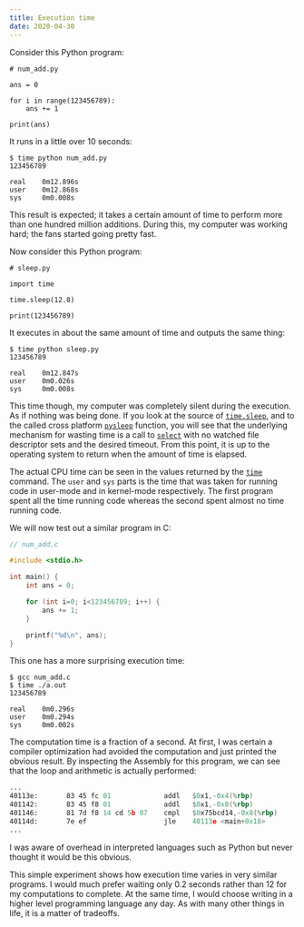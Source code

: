 ```yaml
---
title: Execution time
date: 2020-04-30
---
```


Consider this Python program:

```python3
# num_add.py

ans = 0

for i in range(123456789):
    ans += 1

print(ans)
```

It runs in a little over 10 seconds:

```console
$ time python num_add.py
123456789

real    0m12.896s
user    0m12.868s
sys     0m0.008s
```

This result is expected; it takes a certain amount of time to perform more than
one hundred million additions. During this, my computer was working hard; the
fans started going pretty fast.

Now consider this Python program:

```python3
# sleep.py

import time

time.sleep(12.8)

print(123456789)
```

It executes in about the same amount of time and outputs the same thing:

```console
$ time python sleep.py
123456789

real    0m12.847s
user    0m0.026s
sys     0m0.008s
```

This time though, my computer was completely silent during the execution. As if
nothing was being done. If you look at the source of [`time.sleep`], and to the
called cross platform [`pysleep`] function, you will see that the underlying
mechanism for wasting time is a call to [`select`] with no watched file
descriptor sets and the desired timeout. From this point, it is up to the
operating system to return when the amount of time is elapsed.

The actual CPU time can be seen in the values returned by the [`time`] command.
The `user` and `sys` parts is the time that was taken for running code in
user-mode and in kernel-mode respectively. The first program spent all the time
running code whereas the second spent almost no time running code.

[`time.sleep`]: https://github.com/python/cpython/blob/62183b8d6d49e59c6a98bbdaa65b7ea1415abb7f/Modules/timemodule.c#L326
[`pysleep`]: https://github.com/python/cpython/blob/62183b8d6d49e59c6a98bbdaa65b7ea1415abb7f/Modules/timemodule.c#L1859
[`select`]: https://linux.die.net/man/3/select
[`time`]: https://linux.die.net/man/1/time

We will now test out a similar program in C:

```c
// num_add.c

#include <stdio.h>

int main() {
    int ans = 0;

    for (int i=0; i<123456789; i++) {
        ans += 1;
    }

    printf("%d\n", ans);
}
```

This one has a more surprising execution time:

```console
$ gcc num_add.c
$ time ./a.out
123456789

real    0m0.296s
user    0m0.294s
sys     0m0.002s
```

The computation time is a fraction of a second. At first, I was certain a
compiler optimization had avoided the computation and just printed the obvious
result. By inspecting the Assembly for this program, we can see that the loop
and arithmetic is actually performed:

```asm
...
40113e:       83 45 fc 01             addl   $0x1,-0x4(%rbp)
401142:       83 45 f8 01             addl   $0x1,-0x8(%rbp)
401146:       81 7d f8 14 cd 5b 07    cmpl   $0x75bcd14,-0x8(%rbp)
40114d:       7e ef                   jle    40113e <main+0x18>
...
```

I was aware of overhead in interpreted languages such as Python but never
thought it would be this obvious.

This simple experiment shows how execution time varies in very similar programs.
I would much prefer waiting only 0.2 seconds rather than 12 for my computations
to complete. At the same time, I would choose writing in a higher level
programming language any day. As with many other things in life, it is a matter
of tradeoffs.
